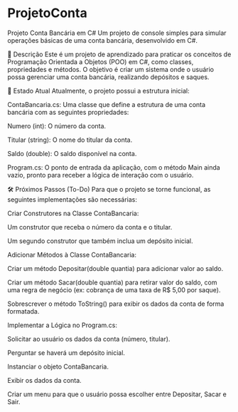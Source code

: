 # ProjetoConta

Projeto Conta Bancária em C#
Um projeto de console simples para simular operações básicas de uma conta bancária, desenvolvido em C#.

📝 Descrição
Este é um projeto de aprendizado para praticar os conceitos de Programação Orientada a Objetos (POO) em C#, como classes, propriedades e métodos. O objetivo é criar um sistema onde o usuário possa gerenciar uma conta bancária, realizando depósitos e saques.

🚀 Estado Atual
Atualmente, o projeto possui a estrutura inicial:

ContaBancaria.cs: Uma classe que define a estrutura de uma conta bancária com as seguintes propriedades:

Numero (int): O número da conta.

Titular (string): O nome do titular da conta.

Saldo (double): O saldo disponível na conta.

Program.cs: O ponto de entrada da aplicação, com o método Main ainda vazio, pronto para receber a lógica de interação com o usuário.

🛠️ Próximos Passos (To-Do)
Para que o projeto se torne funcional, as seguintes implementações são necessárias:

Criar Construtores na Classe ContaBancaria:

Um construtor que receba o número da conta e o titular.

Um segundo construtor que também inclua um depósito inicial.

Adicionar Métodos à Classe ContaBancaria:

Criar um método Depositar(double quantia) para adicionar valor ao saldo.

Criar um método Sacar(double quantia) para retirar valor do saldo, com uma regra de negócio (ex: cobrança de uma taxa de R$ 5,00 por saque).

Sobrescrever o método ToString() para exibir os dados da conta de forma formatada.

Implementar a Lógica no Program.cs:

Solicitar ao usuário os dados da conta (número, titular).

Perguntar se haverá um depósito inicial.

Instanciar o objeto ContaBancaria.

Exibir os dados da conta.

Criar um menu para que o usuário possa escolher entre Depositar, Sacar e Sair.
